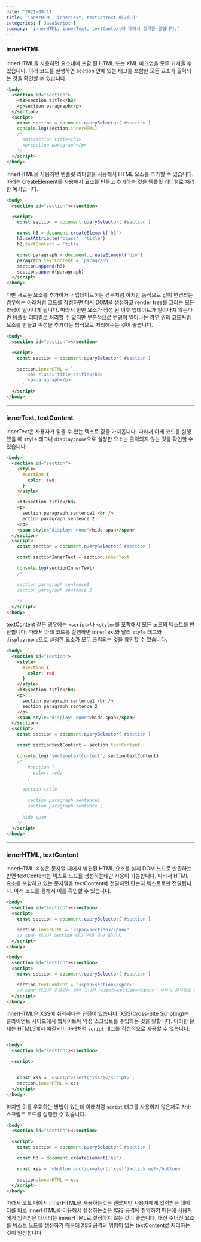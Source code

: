 ```yaml
---
date: '2021-08-11'
title: 'innerHTML, innerText, textContext 비교하기'
categories: ['JavaScript']
summary: 'innerHTML, innerText, textContext에 대해서 정리한 글입니다.'
---
```


### innerHTML

innerHTML을 사용하면 요소내에 포함 된 HTML 또는 XML 마크업을 모두 가져올 수 있습니다. 아래 코드를 실행하면 section 안에 있는 태그를 포함한 모든 요소가 출력되는 것을 확인할 수 있습니다.

```html
<body>
  <section id="section">
    <h3>section title</h3>
    <p>section paragraph</p>
  </section>
  <script>
    const section = document.querySelector('#section')
    console.log(section.innerHTML)
    /*  
      <h3>section title</h3>
      <p>section paragraph</p> 
    */
  </script>
</body>
```

innerHTML을 사용하면 템플릿 리터럴을 사용해서 HTML 요소를 추가할 수 있습니다. 아래는 createElement를 사용해서 요소를 만들고 추가하는 것을 템플릿 리터럴로 처리한 예시입니다.

```html
<body>
  <section id="section"></section>

  <script>
    const section = document.querySelector('#section')

    const h3 = document.createElement('h3')
    h3.setAttribute('class', 'title')
    h3.textContent = 'title'

    const paragraph = document.createElement('div')
    paragraph.textContent = 'paragraph'
    section.append(h3)
    section.append(paragraph)
  </script>
</body>
```

다만 새로운 요소를 추가하거나 업데이트하는 경우처럼 하지만 동적으로 값이 변경되는 경우에는 아래처럼 코드를 작성하면 다시 DOM을 생성하고 render tree를 그리는 모든 과정이 일어나게 됩니다. 따라서 한번 요소가 생성 된 이후 업데이트가 일어나지 않는다면 템플릿 리터럴로 처리할 수 있지만 부분적으로 변경이 일어나는 경우 위의 코드처럼 요소를 만들고 속성을 추가하는 방식으로 처리해주는 것이 좋습니다.

```html
<body>
  <section id="section"></section>

  <script>
    const section = document.querySelector('#section')

    section.innerHTML = `
        <h3 class='title'>title</h3>
        <p>paragraph</p>
      `
  </script>
</body>
```

---

### innerText, textContent

innerText은 사용자가 읽을 수 있는 텍스트 값을 가져옵니다. 따라서 아래 코드를 실행했을 때 `style` 태그나 `display:none`으로 설정한 요소는 출력되지 않는 것을 확인할 수 있습니다.

```html
<body>
  <section id="section">
    <style>
      #section {
        color: red;
      }
    </style>

    <h3>section title</h3>
    <p>
      section paragraph sentence1 <br />
      ection paragraph sentence 2
    </p>
    <span style="display: none">hide span</span>
  </section>
  <script>
    const section = document.querySelector('#section')

    const sectionInnerText = section.innerText

    console.log(sectionInnerText)
    /*

    section paragraph sentence1
    section paragraph sentence 2
    
    */
  </script>
</body>
```

textContent 같은 경우에는 `<script>`나 `<style>`를 포함해서 모든 노드의 텍스트를 반환합니다. 따라서 아래 코드를 실행하면 innerText와 달리 `style` 태그와 `display:none`으로 설정한 요소가 모두 출력되는 것을 확인할 수 있습니다.

```html
<body>
  <section id="section">
    <style>
      #section {
        color: red;
      }
    </style>
    <h3>section title</h3>
    <p>
      section paragraph sentence1 <br />
      section paragraph sentence 2
    </p>
    <span style="display: none">hide span</span>
  </section>
  <script>
    const section = document.querySelector('#section')

    const sectiontextContent = section.textContent

    console.log('sectiontextContext', sectiontextContent)
    /*      
        #section {
          color: red;
        }
      
      section title
      
        section paragraph sentence1 
        section paragraph sentence 2
      
      hide span
    */
  </script>
</body>
```

---

### innerHTML, textContent

innerHTML 속성은 문자열 내에서 발견된 HTML 요소를 실제 DOM 노드로 반환하는 반면 textContent는 텍스트 노드를 생성하는데만 사용이 가능합니다. 따라서 HTML 요소를 포함하고 있는 문자열을 textContent에 전달하면 단순히 텍스트로만 전달됩니다. 아래 코드를 통해서 이를 확인할 수 있습니다.

```html
<body>
  <section id="section"></section>
  <script>
    const section = document.querySelector('#section')

    section.innerHTML = '<span>section</span>'
    // span 태그가 section 태그 안에 추가 됩니다.
  </script>
</body>
```

```html
<body>
  <section id="section"></section>
  <script>
    const section = document.querySelector('#section')

    section.textContent = '<span>section</span>'
    // span 태그가 추가되는 것이 아니라 '<span>section</span>' 부분이 문자열로 section 태그에 추가됩니다.
  </script>
</body>
```

innerHTML은 XSS에 취약하다는 단점이 있습니다. XSS(Cross-Site Scripting)는 클라이언트 사이드에서 웹사이트에 악성 스크립트를 주입하는 것을 말합니다. 이러한 문제는 HTML5에서 해결되어 아래처럼 `script` 태그를 직접적으로 사용할 수 없습니다.

```html

<body>
  <section id="section"></section>

  <script>


    const xss = `<script>alert('xss')</script>`;
    section.innerHTML = xss
  </script>
</body>

```

하지만 이를 우회하는 방법이 있는데 아래처럼 `script` 태그를 사용하지 않은채로 자바스크립트 코드를 실행할 수 있습니다.

```html
<body>
  <section id="section"></section>

  <script>
    const section = document.querySelector('#section')

    const h3 = document.createElement('h3')

    const xss = `<button onclick=alert('xss!')>click me!</button>`

    section.innerHTML = xss
  </script>
</body>
```

따라서 코드 내에서 innerHTML을 사용하는것은 괜찮지만 사용자에게 입력받은 데이터를 바로 innerHTML을 이용해서 설정하는것은 XSS 공격에 취약하기 때문에 사용자에게 입력받은 데이터는 innerHTML로 설정하지 않는 것이 좋습니다. 대신 주어진 요소를 텍스트 노드를 생성하기 때문에 XSS 공격의 위험이 없는 textContent로 처리하는 것이 안전합니다
